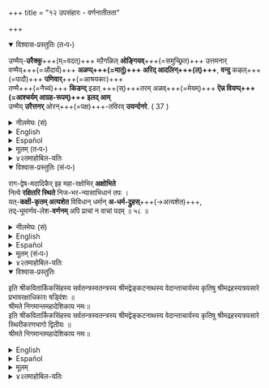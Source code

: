 +++
title = "१२ उपसंहारः - वर्णनातीतता"

+++
<details open><summary>विश्वास-प्रस्तुतिः (त॰प॰)</summary>

उण्मैय्-**उरैक्कु**+++(म्=वदत्)+++ मऱैगळिल् **ओङ्गियव्**+++(=समुच्छ्रित)+++ उत्तमनार्  
वण्मैय्+++(=औदार्यं)+++ **अळप्प्+++(=मातुं)+++ अरिद् आदलिन्+++(ल्)+++**, **वन्दु** कऴल्+++(=पादौ)+++ **पणिवार्**+++(=आश्रयकाः)+++  
तण्मै+++(=नैच्यं)+++ **किडन्द्** इडत् +++(स्)+++तरम् अळव्+++(=मेयम्)+++ **ऎन्न वियप्प्+++(=आश्चर्यम् आग्रह-रूपम्)+++ इलद् आम्**  
उण्मैय् **उरैत्तनर्** ओरन्+++(=पक्ष)+++-तविरव् **उयर्न्दनरे**. ( 37 )
</details>

<details><summary>नीलमेघः (सं)</summary>

सत्यं वदत्सु वेदेषु  

> समुच्छ्रितस्योत्तमस्यौदार्यं परिच्छेत्तुम् अशक्यम् 

इत्य्-अतः,  
एत्य चरणाव् आश्रयताम् अपकर्षे सत्य् अपि  

> उत्कर्षः परिच्छेद-वचसाम् अ-भूमिर् 

इति तत्त्वम् उपदिदिशुः पक्ष-पातम् अन्तरा महान्तः । 
</details>


<details><summary>English</summary>

> The Supreme Self,  
whose greatness is described in the Vedas,  
which reveal the truth,  
is beyond all limitations and beyond all measure in regard to His glory.  
>
> Therefore, about those who approach Him and seek His feet,  
though such things as low birth and certain weaknesses may be found in them,  
yet it cannot be said that their greatness is, in any way, limited.  
This truth has been taught to us by those who are highest among men  
and who are free from all partiality.
</details>

<details><summary>Español</summary>

> El yo supremo, cuya grandeza **se describe** en los Vedas,  
que **revelan** la verdad,  
**está** más allá de todas las limitaciones y más allá de toda **medida** con respecto a su gloria.  
>
> Por lo tanto, sobre aquellos que **se acercan** a él y **buscan** los pies,  
Aunque **se pueden encontrar** cosas como un bajo **nacimiento** y ciertas debilidades en ellas,  
Sin embargo, **no se puede decir** que su grandeza **sea**, de cualquier manera, limitada.  
>
> Esta verdad nos **ha sido enseñada** por aquellos  
que **son** más altos entre los hombres  
y que **están libres** de toda parcialidad.
</details>


<details><summary>मूलम् (त॰प॰)</summary>

उण्मैयुरैक्कु मऱैगळिलोङ्गिय वुत्तमनार्  
वण्मैयळप्परिदादलिन् वन्दु कऴल्बणिवार्  
तण्मै किडन्दिडत्तरमळवॆन्न वियप्पिलदाम्  
उण्मैयुरैत्तनरोरन्दविर वुयर् न्दनरे. ( 37 )
</details>

<details><summary>४२तमाहोबिल-यतिः</summary>

> भगवाऩ् दोषरहितऩ् आगैयाले  
अपरिच्छिन्न-प्रभावऩ् आऩालुम्  
अवऩैय् आश्रयित्त प्रपन्नर्गळ् दोष-युक्तर् आयुम्  
जात्यादिगळाले उत्कर्षापकर्ष-रूप-तारतम्यम् उळ्ळवर्गळ् आयुम् इरुप्पदाल्  
अवर्गळ् प्रभावम् परिच्छिन्नम् आगादो?  

ऎऩ्गिऱ शङ्गैयै निरासम् पण्णिक् कॊण्डु  
अधिकारार्थत्तैप् पाट्टाले सङ्ग्रहिक्किऱार् उण्मैयुरैक्कुमऱैगळिलित्यादिना ।  
उण्मैयुरैक्कुम् मऱैगळिल् - यथार्थत्तैये सॊल्लुम् वेदान्तङ् गळिल्,  
ओङ्गिय - ‘‘न तत्समश्चाभ्यधिकश्च दृश्यते’’ ऎऩ्गिऱबडि महाप्रभावशालियाय् विळङ्गुगिऱ,  
उत्तमऩार् - पुरुषोत्तमऩाऩ भगवाऩुडैय, वण्मै - प्रभावमाऩदु, अळप्परिदु - ‘‘यतो वाचो निवर्तन्ते’’ ऎऩ्गिऱबडि वाङ्मनसापरिच्छेद्यम्, आदलिल् - आगैयाल्,सिद्धोपाय प्रभावमपरिच्छेद्यमागैयाले ऎऩ्ऱबडि।  
वन्दु - आकिञ्चन्यानन्यगतित्वरूपाधिकारत् तोडे वन्दु, कऴल् पणिवार् - तिरुवडिगळैयाश्रयिक्कुम् प्रपन्नर्गळुडैय,  
तण्मै - ताऴ्च्चि, किडन्दिड - ऒरु पक्कम् इरुन्ददेय् आगिलुम्, जात्यादिकृतमाऩनैच्यत्ताले अवर्गळुक्कु पुरुषार्थहानियुम् भगवदभिमानन्यूनतैयुम् इल्लामैयाले अन्दत् ताऴ्च्चियाल् बाधकमिल्लैयॆऩ्ऱु करुत्तु।

तरम् - वरिसै, प्रभावमॆऩ्ऱ पडि, अळवॆऩ्ऩ - परिच्छिन्नमॆऩ्गिऱ, वियप्पिलदाम् - वियप्पु उक्ति परिच्छिन्नमॆऩ्गिऱ वाक्किल्लाददाम्। 

> ‘‘यो ह्येनं पुरुषं वेद  
देवा अपि न तं विदुः’’  

ऎऩ्गिऱदिऱे। उण्मै - भागवतप्रभावम् अपरिच्छिन्नमॆऩ्गिऱ सत्यमाऩ वार्त्तैयै, उयर्न्दऩर् - ज्ञानानुष्ठानङ्गळाले सर्वाधिकर्गळाऩ नम्मासार्यर्गळ्, ओरन्दविर - पक्षबादमिल्, इवऩ् सदोषऩ्, इवऩ् निर्दोषऩ्, इवऩ् मन्दाधिकारी, इवऩ् पूर्णाधिकारी ऎऩ्गिऱ पक्षपातमिऩ्ऱिक्के, उरैत्तऩरे - यथाशास्त्रम् सॊऩ्ऩार्गळ्।  
</details>


<details open><summary>विश्वास-प्रस्तुतिः (सं॰प॰)</summary>

राग-द्वेष-मदादिकैर् इह महा-रक्षोभिर् **अक्षोभिते**  
नित्ये **रक्षितरि स्थिते** निज-भर-न्यासाभिधानं तपः ।  
यत्-**कक्षी-कृतम् अत्यशेत** विविधान् धर्मान् **अ-धर्म-द्रुहस्**+++(→अत्यशेत)+++,  
तद्-भूमार्णव-लेश-**वर्णनम्** अपि प्राचां न वाचां पदम् ॥ ५८ ॥
</details>

<details><summary>नीलमेघः (सं)</summary>

राग-द्वेष-मदादिकैर् इह महा-रक्षोभिर् **अक्षोभिते**  
नित्ये **रक्षितरि स्थिते** निज-भर-न्यासाभिधानं तपः ।  
यत्-**कक्षी-कृतम् अत्यशेत** विविधान् धर्मान् **अ-धर्म-द्रुहस्**+++(→अत्यशेत)+++,  
तद्-भूमार्णव-लेश-**वर्णनम्** अपि प्राचां +++(→वैदिकानाम्)+++ न वाचां पदम् ॥ ५८ ॥
</details>

<details><summary>English</summary>

When the eternal Saviour, who cannot, in the least, be affected by such great demons as desire, hatred, pride and the like is present (to save us),  
that tapas or upāya called the surrender of the responsibility of our protection (bharanyāsa),  
which is accepted as transcending all other dharmas (upāyas) in putting down all adharmas --  
that tapas is so great that the description of even a fragment of the ocean of its potency  
is beyond the range of even the ancient Vedas.
</details>

<details><summary>Español</summary>

Cuando el **salvador** eterno,  
que **no puede**, en lo más mínimo, **afectado** por demonios tan grandes como el deseo, el odio, el orgullo y similares **está presente** (para **salvarnos**),    
que las "tapas" o upāya **llamaron** la **rendición** de la responsabilidad de nuestra **protección** (bharanyāsa),  
que **se acepta** como **trascendiendo** todos los demás dharmas (upāyas) para **dejar** todos los adharmas -  
esto tapas **es** tan grande  
que la **descripción** de incluso un fragmento del océano de su potencia  
**está** más allá del rango de incluso los antiguos Vedas.
</details>



<details><summary>मूलम् (सं॰प॰)</summary>

रागद्वेषमदादिकैरिह महारक्षोभिरक्षोभिते  
नित्ये रक्षितरि स्थिते निजभरन्यासाभिधानं तपः ।  
यत्कक्षीकृतमत्यशेत विविधान् धर्मानधर्मद्रुह-  
स्तद्भूमार्णवलेशवर्णनमपि प्राचां न वाचां पदम् ॥ ५८ ॥
</details>

<details><summary>४२तमाहोबिल-यतिः</summary>

इप्पडि प्रपन्नर्गळुडैय प्रभावमपरिच्छिन्नमॆऩ्ऱु सॊल्लि, इदऱ्कु हेदुवाऩ प्रपत्तियिऩुडैय प्रभावमुमपरिच्छिन्नमॆऩ्बदै अधिकारावसानश्लोकत्ताले अरुळिच्चॆय्गिऱार् रागद्वेषमदादिकैरिति । रागः - फलकामना, द्वेषः अन्द कामऩै विघटितमाऩाल् विघटकऩ् विषयत्तिल् द्वेषम्, अदावदु प्रतिकूलबुद्धि । मदः - नाऩ् उत्क्रुष्टऩॆऩ्गिऱ अभिमानम्, इवै मुदलाऩदुगळाऩ, महारक्षोभिरपि - महाराक्षसर्गळालुम्, रागद्वेषादिगळै युडैयवर्गळ् राक्षसर्गळागैयाल् राक्षसत्वापादकङ्गळाऩ रागद्वेषादिगळ् महाराक्षसर् कळागलामिऱे। एतादृशमाऩ आश्रितदोषङ्गळाले, - अक्षोभिते – कलक्कमुडियादवऩाऩ, नित्ये रक्षितरि - नित्यरक्षकऩाग, स्थिते - इरुक्किऱ, भगवतीति शेषः । (भगवद्विषयत्तिले) यत् निजभरन्यासाभिधानं तपः - तऩ्ऩुडैय भरन्यासमॆऩ्गिऱ यादॊरु तबस्साऩदु, कक्षीकृतं सत् – अङ्गीकृत सत्, अनुष्ठिक्कप्पट्टदाय्क्कॊण्डु ऎऩ्ऱबडि। अधर्मद्रुहः – ‘‘धर्मेण पापमपनुदति’’ ऎऩ्गिऱबडि अधर्मङ्गळुक्कु नाशकङ्गळाऩ, विविधान् धर्मान् – सत्यतपःप्रभृतिकळाऩ नानाविधधर्मङ्गळैयुम्, अत्यशेत – अतिशयिक्कुमो? भरन्यासमॆऩ्गिऱ यादॊरु तबस्साऩदु ‘‘सत्यं तपो दमश्शमो दान’’ मित्यादि तपस्सुक्कळै अतिक्रमित्तिरुक्किऱदो ऎऩ्ऱबडि। तद्भूमार्णवलेशवर्णनमपि - अन्द भरन्यासरूपतपस्सिऩ् माहात्म्यमागिऱ महार्णवत्तिऩ् (लेशत्तै) तिवलैयै वर्णिप्पदुम्, प्राचां – प्राचीनर्गळाऩ महाऩ्गळुडैय, वाचां - वाक्कुक्कळुक्कुम्, न पदं - विषयमऩ्ऱु। सर्वतपस्सुक्कळैयुम् विड उत्क्रुष्टमाऩ भरन्यासत्तिऩ् प्रभावम् महाऩ्गळालुम् सॊल्ल मुडियाददु ऎऩ्ऱु करुत्तु।
</details>


<details open><summary>विश्वास-प्रस्तुतिः</summary>

इति श्रीकवितार्किकसिंहस्य सर्वतन्त्रस्वतन्त्रस्य श्रीमद्वेङ्कटनाथस्य वेदान्ताचार्यस्य कृतिषु श्रीमद्रहस्यत्रयसारे  
प्रभावरक्षाधिकारः षड्विंशः ॥  
श्रीमते निगमान्तमहादेशिकाय नमः॥  
इति श्रीकवितार्किकसिंहस्य सर्वतन्त्रस्वतन्त्रस्य श्रीमद्वेङ्कटनाथस्य वेदान्ताचार्यस्य कृतिषु श्रीमद्रहस्यत्रयसारे  
स्थिरीकरणभागो द्वितीयः ॥  
श्रीमते निगमान्तमहादेशिकाय नमः॥

</details>

<details><summary>English</summary>

Here ends the second part entitled the Discussion and Clarification of Doubts and Disputed Points.
</details>

<details><summary>Español</summary>

Aquí **termina** la segunda parte titulada la **discusión** y **aclaración** de dudas y puntos en **disputa**.
</details>


<details><summary>मूलम्</summary>

इति श्रीकवितार्किकसिंहस्य सर्वतन्त्रस्वतन्त्रस्य श्रीमद्वेङ्कटनाथस्य वेदान्ताचार्यस्य कृतिषु श्रीमद्रहस्यत्रयसारे  
प्रभावरक्षाधिकारः षड्विंशः ॥  
श्रीमते निगमान्तमहादेशिकाय नमः॥  
इति श्रीकवितार्किकसिंहस्य सर्वतन्त्रस्वतन्त्रस्य श्रीमद्वेङ्कटनाथस्य वेदान्ताचार्यस्य कृतिषु श्रीमद्रहस्यत्रयसारे  
स्थिरीकरणभागो द्वितीयः ॥  
श्रीमते निगमान्तमहादेशिकाय नमः॥

</details>

<details><summary>४२तमाहोबिल-यतिः</summary>

रहस्यत्रयसारस्य  
स्थिरी-करण-सञ्ज्ञकः ।  
भागः श्रीरङ्ग-शठ-जिद्-  
योगिना विवृतो मुदा ॥  
    
॥ इति श्रीमदहोबिलमठास्थाने द्विचत्वारिंशत्पट्टे मूर्द्धाभिषिक्तस्य निरवधिकगुरुभक्तिभरितस्य श्रीलक्ष्मीनृसिंहदिव्यपादुकासेवक श्रीवण्शठकोप श्री श्रीरङ्गशठकोपयतीन्द्रस्य कृतौ  
श्री सारबोधिन्याख्यायां व्याख्यायां प्रभावरक्षाधिकारष्षड्विंशः ॥
</details>